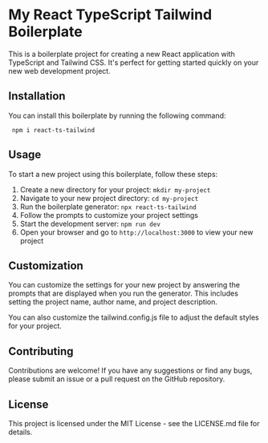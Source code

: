 # My React TypeScript Tailwind Boilerplate

This is a boilerplate project for creating a new React application with TypeScript and Tailwind CSS. It's perfect for getting started quickly on your new web development project.

## Installation

You can install this boilerplate by running the following command:

```
 npm i react-ts-tailwind

```


## Usage

To start a new project using this boilerplate, follow these steps:

1. Create a new directory for your project: `mkdir my-project`
2. Navigate to your new project directory: `cd my-project`
3. Run the boilerplate generator: `npx react-ts-tailwind`
4. Follow the prompts to customize your project settings
5. Start the development server: `npm run dev`
6. Open your browser and go to `http://localhost:3000` to view your new project

## Customization

You can customize the settings for your new project by answering the prompts that are displayed when you run the generator. This includes setting the project name, author name, and project description.

You can also customize the tailwind.config.js file to adjust the default styles for your project.

## Contributing

Contributions are welcome! If you have any suggestions or find any bugs, please submit an issue or a pull request on the GitHub repository.

## License

This project is licensed under the MIT License - see the LICENSE.md file for details.
